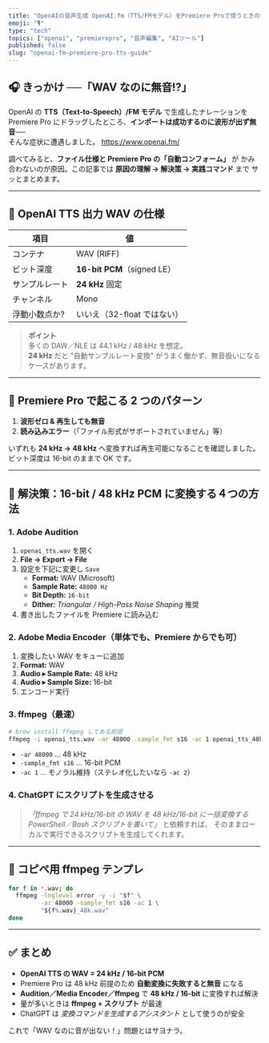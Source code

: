 ```yaml
---
title: "OpenAIの音声生成 OpenAI.fm（TTS/FMモデル）をPremiere Proで使うときの注意点"
emoji: "🎙️"
type: "tech"
topics: ["openai", "premierepro", "音声編集", "AIツール"]
published: false
slug: "openai-fm-premiere-pro-tts-guide"
---
```


## 🎧 きっかけ ──「WAV なのに無音!?」

OpenAI の **TTS（Text-to-Speech）/FM モデル** で生成したナレーションを  
Premiere Pro にドラッグしたところ、**インポートは成功するのに波形が出ず無音**──  
そんな症状に遭遇しました。
https://www.openai.fm/

調べてみると、**ファイル仕様と Premiere Pro の「自動コンフォーム」** が
かみ合わないのが原因。この記事では **原因の理解 → 解決策 → 実践コマンド** まで
サッとまとめます。

---

## 📐 OpenAI TTS 出力 WAV の仕様

| 項目           | 値                          |
| -------------- | --------------------------- |
| コンテナ       | WAV (RIFF)                  |
| ビット深度     | **16-bit PCM**（signed LE） |
| サンプルレート | **24 kHz** 固定             |
| チャンネル     | Mono                        |
| 浮動小数点か?  | いいえ（32-float ではない） |

> **ポイント**  
> 多くの DAW／NLE は 44.1 kHz / 48 kHz を想定。  
> **24 kHz** だと "自動サンプルレート変換" がうまく働かず、無音扱いになる
> ケースがあります。

---

## 🚩 Premiere Pro で起こる 2 つのパターン

1. **波形ゼロ & 再生しても無音**
2. **読み込みエラー**（「ファイル形式がサポートされていません」等）

いずれも **24 kHz → 48 kHz** へ変換すれば再生可能になることを確認しました。  
ビット深度は 16-bit のままで OK です。

---

## 🔧 解決策：16-bit / 48 kHz PCM に変換する４つの方法

### 1. Adobe Audition

1. `openai_tts.wav` を開く
2. **File → Export → File**
3. 設定を下記に変更し `Save`
   - **Format:** WAV (Microsoft)
   - **Sample Rate:** `48000 Hz`
   - **Bit Depth:** `16-bit`
   - **Dither:** _Triangular / High-Pass Noise Shaping_ 推奨
4. 書き出したファイルを Premiere に読み込む

### 2. Adobe Media Encoder（単体でも、Premiere からでも可）

1. 変換したい WAV をキューに追加
2. **Format:** WAV
3. **Audio ▸ Sample Rate:** 48 kHz
4. **Audio ▸ Sample Size:** 16-bit
5. エンコード実行

### 3. ffmpeg（最速）

```bash
# brew install ffmpeg してある前提
ffmpeg -i openai_tts.wav -ar 48000 -sample_fmt s16 -ac 1 openai_tts_48k.wav
```

- `-ar 48000` … 48 kHz
- `-sample_fmt s16` … 16-bit PCM
- `-ac 1` … モノラル維持（ステレオ化したいなら `-ac 2`）

### 4. ChatGPT にスクリプトを生成させる

> _「ffmpeg で 24 kHz/16-bit の WAV を 48 kHz/16-bit に一括変換する
> PowerShell／Bash スクリプトを書いて」_ と依頼すれば、
> そのままローカルで実行できるスクリプトを生成してくれます。

---

## 📝 コピペ用 ffmpeg テンプレ

```bash
for f in *.wav; do
  ffmpeg -loglevel error -y -i "$f" \
         -ar 48000 -sample_fmt s16 -ac 1 \
         "${f%.wav}_48k.wav"
done
```

---

## ✅ まとめ

- **OpenAI TTS の WAV = 24 kHz / 16-bit PCM**
- Premiere Pro は 48 kHz 前提のため **自動変換に失敗すると無音** になる
- **Audition／Media Encoder／ffmpeg** で **48 kHz / 16-bit** に変換すれば解決
- 量が多いときは **ffmpeg + スクリプト** が最速
- ChatGPT は _変換コマンドを生成するアシスタント_ として使うのが安全

これで「WAV なのに音が出ない！」問題とはサヨナラ。
